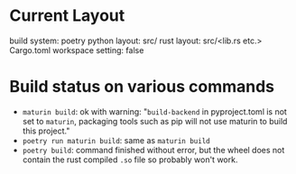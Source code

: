 # Current Layout

build system: poetry
python layout: src/<package name>
rust layout: src/<lib.rs etc.>
Cargo.toml workspace setting: false

# Build status on various commands

- `maturin build`: ok with warning: "`build-backend` in pyproject.toml is not set to `maturin`, packaging tools such as pip will not use maturin to build this project."
- `poetry run maturin build`: same as `maturin build`
- `poetry build`: command finished without error, but the wheel does not contain the rust compiled `.so` file so probably won't work.